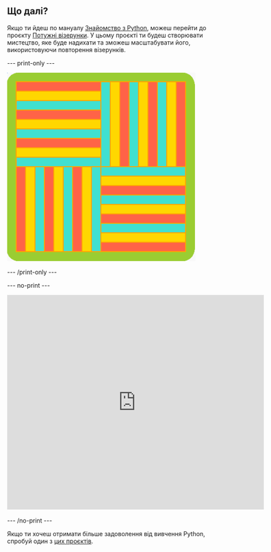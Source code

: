## Що далі?

Якщо ти йдеш по мануалу [Знайомство з Python](https://projects.raspberrypi.org/en/pathways/python-intro), можеш перейти до проєкту [Потужні візерунки](https://projects.raspberrypi.org/en/projects/powerful-patterns). У цьому проєкті ти будеш створювати мистецтво, яке буде надихати та зможеш масштабувати його, використовуючи повторення візерунків.

--- print-only ---

![Один з прикладів з проєкту "Потужні візерунки" з використанням обернених геометричних фігур.](images/kek-project.png)

--- /print-only ---

--- no-print ---

<iframe src="https://trinket.io/embed/python/81be7eb895?outputOnly=true&start=result" width="600" height="500" frameborder="0" marginwidth="0" marginheight="0" allowfullscreen> </iframe>


--- /no-print ---

Якщо ти хочеш отримати більше задоволення від вивчення Python, спробуй один з [цих проєктів](https://projects.raspberrypi.org/en/projects?software%5B%5D=python).

